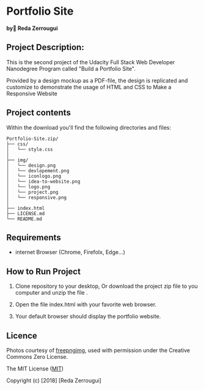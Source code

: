 # Portfolio Site 
 **by ٌReda Zerrougui**


 ## Project  Description:

This is the second project of the Udacity Full Stack Web Developer Nanodegree Program called "Build a Portfolio Site".

Provided by a design mockup as a PDF-file, the design is replicated and customize to demonstrate the usage of HTML and CSS to Make a Responsive Website 

 ## Project contents

Within the download you'll find the following directories and files:

```
Portfolio-Site.zip/
├── css/
│   └── style.css
│
├── img/
│   └── design.png
│   └── devlopement.png
│   └── iconlogo.png
│   └── idea-to-website.png
│   └── logo.png
│   └── project.png
│   └── responsive.png
│   
├── index.html
├── LICENSE.md
└── README.md
```
## Requirements

 - internet Browser (Chrome, FirefoIx, Edge...)
 

## How to Run Project

1. Clone repository to your desktop, Or download the project zip file to you computer and unzip the file .

2. Open the file index.html with your favorite web browser.

3. Your default browser should display the portfolio website.


 ## Licence
Photos courtesy of [freepngimg](http://www.freepngimg.com/), used with permission under the Creative Commons Zero License. 

The MIT License ([MIT](https://choosealicense.com/licenses/mit/#))


Copyright (c) [2018] [Reda Zerrougui]